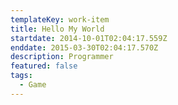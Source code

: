 ```yaml
---
templateKey: work-item
title: Hello My World
startdate: 2014-10-01T02:04:17.559Z
enddate: 2015-03-30T02:04:17.570Z
description: Programmer
featured: false
tags:
  - Game
---
```

